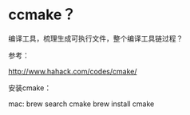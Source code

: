 # ccmake？

编译工具，梳理生成可执行文件，整个编译工具链过程？

参考：

http://www.hahack.com/codes/cmake/


安装cmake：

mac: brew search cmake
     brew install cmake
     
     



